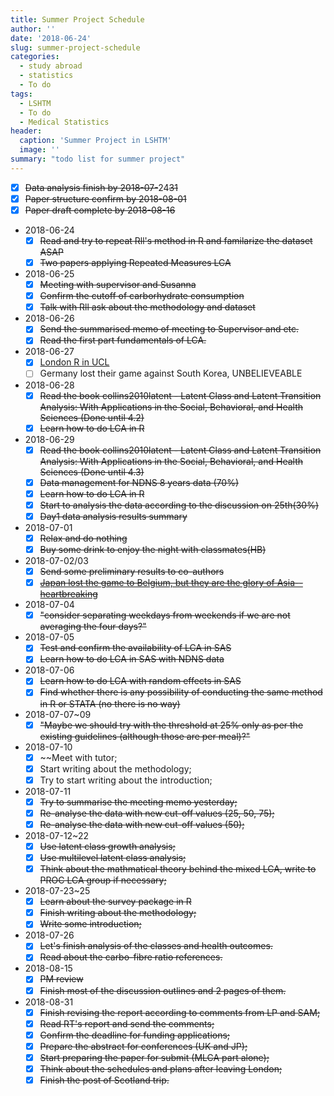 ```yaml
---
title: Summer Project Schedule
author: ''
date: '2018-06-24'
slug: summer-project-schedule
categories:
  - study abroad
  - statistics
  - To do
tags:
  - LSHTM
  - To do
  - Medical Statistics
header:
  caption: 'Summer Project in LSHTM'
  image: ''
summary: "todo list for summer project"
---
```


- [x] ~~Data analysis finish by 2018-07-~~24~~31~~
- [x] ~~Paper structure confirm by 2018-08-01~~
- [x] ~~Paper draft complete by 2018-08-16~~
- 2018-06-24 
    - [x] ~~Read and try to repeat Rll's method in R and familarize the dataset ASAP~~
    - [x] ~~Two papers applying Repeated Measures LCA~~
- 2018-06-25 
    - [x] ~~Meeting with supervisor and Susanna~~
    - [x] ~~Confirm the cutoff of carborhydrate consumption~~
    - [x] ~~Talk with Rll ask about the methodology and dataset~~
- 2018-06-26
    - [x] ~~Send the summarised memo of meeting to Supervisor and etc.~~
    - [x] ~~Read the first part fundamentals of LCA.~~
- 2018-06-27
    - [x] [London R in UCL](https://www.londonr.org/)
    - [ ] Germany lost their game against South Korea, UNBELIEVEABLE
- 2018-06-28  
    - [x] ~~Read the book collins2010latent - Latent Class and Latent Transition Analysis: With Applications in the Social, Behavioral, and Health Sciences (Done until 4.2)~~
    - [x] ~~Learn how to do LCA in R~~
- 2018-06-29
    - [x] ~~Read the book collins2010latent - Latent Class and Latent Transition Analysis: With Applications in the Social, Behavioral, and Health Sciences (Done until 4.3)~~
    - [x] ~~Data management for NDNS 8 years data (70%)~~
    - [x] ~~Learn how to do LCA in R~~
    - [x] ~~Start to analysis the data according to the discussion on 25th(30%)~~
    - [x] ~~Day1 data analysis results summary~~
- 2018-07-01
    - [x] ~~Relax and do nothing~~
    - [x] ~~Buy some drink to enjoy the night with classmates(HB)~~
- 2018-07-02/03
    - [x] ~~Send some preliminary results to co-authors~~
    - [x] ~~[Japan lost the game to Belgium, but they are the glory of Asia--heartbreaking](http://www.the-afc.com/competitions/fifa-world-cup/latest/news/japan-fa-president-proud-of-blue-samurai)~~
- 2018-07-04    
    - [x] ~~"consider separating weekdays from weekends if we are not averaging the four days?"~~
- 2018-07-05
    - [x] ~~Test and confirm the availability of LCA in SAS~~
    - [x] ~~Learn how to do LCA in SAS with NDNS data~~
- 2018-07-06    
    - [x] ~~Learn how to do LCA with random effects in SAS~~ 
    - [x] ~~Find whether there is any possibility of conducting the same method in R or STATA (no there is no way)~~
- 2018-07-07~09
    - [x] ~~"Maybe we should try with the threshold at 25% only as per the existing guidelines (although those are per meal)?"~~
- 2018-07-10
    - [x] ~~Meet with tutor;
    - [x] Start writing about the methodology;
    - [x] Try to start writing about the introduction;
- 2018-07-11    
    - [x] ~~Try to summarise the meeting memo yesterday;~~
    - [x] ~~Re-analyse the data with new cut-off values (25, 50, 75);~~
    - [x] ~~Re-analyse the data with new cut-off values (50);~~
- 2018-07-12~22
    - [x] ~~Use latent class growth analysis;~~
    - [x] ~~Use multilevel latent class analysis;~~ 
    - [x] ~~Think about the mathmatical theory behind the mixed LCA, write to PROC LCA group if necessary;~~
- 2018-07-23~25
    - [x] ~~Learn about the survey package in R~~
    - [x] ~~Finish writing about the methodology;~~
    - [x] ~~Write some introduction;~~ 
- 2018-07-26    
    - [x] ~~Let's finish analysis of the classes and health outcomes.~~
    - [x] ~~Read about the carbo-fibre ratio references.~~
- 2018-08-15 
    - [x] ~~PM review~~
    - [x] ~~Finish most of the discussion outlines and 2 pages of them.~~
- 2018-08-31
    - [x] ~~Finish revising the report according to comments from LP and SAM;~~ 
    - [x] ~~Read RT's report and send the comments;~~
    - [x] ~~Confirm the deadline for funding applications;~~
    - [x] ~~Prepare the abstract for conferences (UK and JP);~~ 
    - [x] ~~Start preparing the paper for submit (MLCA part alone);~~
    - [x] ~~Think about the schedules and plans after leaving London;~~
    - [x] ~~Finish the post of Scotland trip.~~